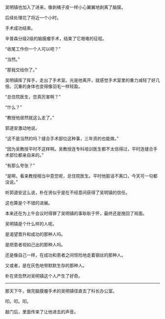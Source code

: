 吴明镇也加入了进来，像剥橘子皮一样小心翼翼地剥离了脑膜。

后续处理花了将近一个小时。

手术成功结束。

辛普森分级2级的脑膜瘤手术，结束了它艰难的征程。

“收尾工作你一个人可以吧？”

“当然。”

“那我交给你了。”

吴明镇挥了挥手，走出了手术室。光是他离开，就感觉手术室里的重力减轻了好几倍。沉重的身体也变得像羽毛一样轻盈。

“总住院医生，您真厉害啊？”

“什么？”

“教授他居然就这么走了。”

郭道安激动地说。

“这不是当然的吗？缝合手术部位这种事，三年资的也能做。”

“因为吴教授平时不这样啊。吴教授连专科培训医生都不太信得过，平时连缝合手术部位都亲自来的。”

“有那么夸张？”

“是啊，看来教授相当中意您呢，总住院医生。平时他脏话不离口，今天可一句都没说。”

听郭道安这么说，朴在贤似乎是在不经意间获得了吴明镇的信任。

这也算是个不错的进展。

本来还在为上午会议时得罪了吴明镇的事耿耿于怀，最终还是挽回了局面。

吴明镇是个什么样的人呢。

是渴望晋升和成功的那种人吗。

是把患者视如己出的那种人吗。

还是像自己一样，在成功和患者之间惊险地走着钢丝的那种人。

又或者，是在灰色地带默默生存的那种人。

朴在贤忽然对吴明镇这个人产生了好奇。

* * *

那天下午，做完脑膜瘤手术的吴明镇径直去了科长办公室。

叩。叩。叩。

敲门后，里面传来了让他进去的声音。